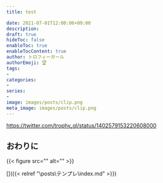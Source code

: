 ```yaml
---
title: test

date: 2021-07-01T12:00:06+09:00
description: 
draft: true
hideToc: false
enableToc: true
enableTocContent: true
author: トロフィーガール
authorEmoji: 🏆
tags:
- 
categories:
- 
series:
- 
image: images/posts/clip.png
meta_image: images/posts/clip.png
---
```



https://twitter.com/trophy_gl/status/1402579153220608000

## おわりに
{{< figure src="" alt="" >}}

[]({{< relref "\posts\テンプレ\index.md" >}})